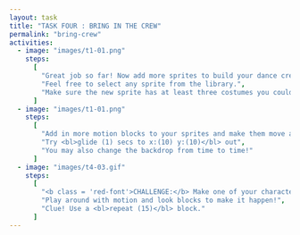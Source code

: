 ```yaml
---
layout: task
title: "TASK FOUR : BRING IN THE CREW"
permalink: "bring-crew"
activities:
  - image: "images/t1-01.png"
    steps:
      [
        "Great job so far! Now add more sprites to build your dance crew.",
        "Feel free to select any sprite from the library.",
        "Make sure the new sprite has at least three costumes you could play with."
      ]
  - image: "images/t1-01.png"
    steps:
      [
        "Add in more motion blocks to your sprites and make them move around the stage.",
        "Try <bl>glide (1) secs to x:(10) y:(10)</bl> out",
        "You may also change the backdrop from time to time!"
      ]
  - image: "images/t4-03.gif"
    steps:
      [
        "<b class = 'red-font'>CHALLENGE:</b> Make one of your characters do a moon walk!",
        "Play around with motion and look blocks to make it happen!",
        "Clue! Use a <bl>repeat (15)</bl> block."
      ]
---
```

